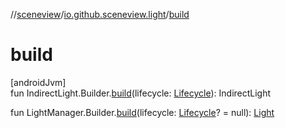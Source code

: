 //[sceneview](../../index.md)/[io.github.sceneview.light](index.md)/[build](build.md)

# build

[androidJvm]\
fun IndirectLight.Builder.[build](build.md)(lifecycle: [Lifecycle](https://developer.android.com/reference/kotlin/androidx/lifecycle/Lifecycle.html)): IndirectLight

fun LightManager.Builder.[build](build.md)(lifecycle: [Lifecycle](https://developer.android.com/reference/kotlin/androidx/lifecycle/Lifecycle.html)? = null): [Light](index.md#1927638868%2FClasslikes%2F-1571379623)
